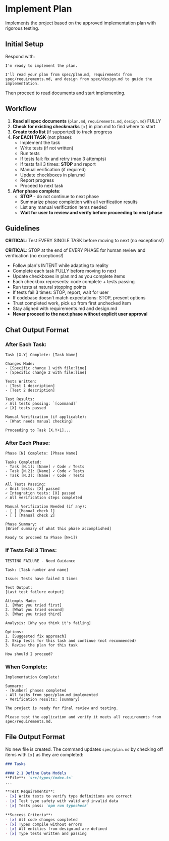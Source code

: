 # Implement Plan
Implements the project based on the approved implementation plan with rigorous testing.

## Initial Setup
Respond with:
```
I'm ready to implement the plan.

I'll read your plan from spec/plan.md, requirements from spec/requirements.md, and design from spec/design.md to guide the implementation.
```

Then proceed to read documents and start implementing.

## Workflow
1. **Read all spec documents** (`plan.md`, `requirements.md`, `design.md`) FULLY
2. **Check for existing checkmarks** `[x]` in plan.md to find where to start
3. **Create todo list** (if supported) to track progress
4. **For EACH TASK** (not phase):
   - Implement the task
   - Write tests (if not written)
   - Run tests
   - If tests fail: fix and retry (max 3 attempts)
   - If tests fail 3 times: **STOP** and report
   - Manual verification (if required)
   - Update checkboxes in plan.md
   - Report progress
   - Proceed to next task
5. **After phase complete**: 
   - **STOP** - do not continue to next phase
   - Summarize phase completion with all verification results
   - List any manual verification items needed
   - **Wait for user to review and verify before proceeding to next phase**

## Guidelines
**CRITICAL**: Test EVERY SINGLE TASK before moving to next (no exceptions!)

**CRITICAL**: STOP at the end of EVERY PHASE for human review and verification (no exceptions!)

- Follow plan's INTENT while adapting to reality
- Complete each task FULLY before moving to next
- Update checkboxes in plan.md as you complete items
- Each checkbox represents: code complete + tests passing
- Run tests at natural stopping points
- If tests fail 3 times: STOP, report, wait for user
- If codebase doesn't match expectations: STOP, present options
- Trust completed work, pick up from first unchecked item
- Stay aligned with requirements.md and design.md
- **Never proceed to the next phase without explicit user approval**

## Chat Output Format

### After Each Task:
```
Task [X.Y] Complete: [Task Name]

Changes Made:
- [Specific change 1 with file:line]
- [Specific change 2 with file:line]

Tests Written:
- [Test 1 description]
- [Test 2 description]

Test Results:
✓ All tests passing: `[command]`
✓ [X] tests passed

Manual Verification (if applicable):
- [What needs manual checking]

Proceeding to Task [X.Y+1]...
```

### After Each Phase:
```
Phase [N] Complete: [Phase Name]

Tasks Completed:
- Task [N.1]: [Name] ✓ Code ✓ Tests
- Task [N.2]: [Name] ✓ Code ✓ Tests  
- Task [N.3]: [Name] ✓ Code ✓ Tests

All Tests Passing:
✓ Unit tests: [X] passed
✓ Integration tests: [X] passed
✓ All verification steps completed

Manual Verification Needed (if any):
- [ ] [Manual check 1]
- [ ] [Manual check 2]

Phase Summary:
[Brief summary of what this phase accomplished]

Ready to proceed to Phase [N+1]?
```

### If Tests Fail 3 Times:
```
TESTING FAILURE - Need Guidance

Task: [Task number and name]

Issue: Tests have failed 3 times

Test Output:
[Last test failure output]

Attempts Made:
1. [What you tried first]
2. [What you tried second]
3. [What you tried third]

Analysis: [Why you think it's failing]

Options:
1. [Suggested fix approach]
2. Skip tests for this task and continue (not recommended)
3. Revise the plan for this task

How should I proceed?
```

### When Complete:
```
Implementation Complete!

Summary:
- [Number] phases completed
- All tasks from spec/plan.md implemented
- Verification results: [summary]

The project is ready for final review and testing.

Please test the application and verify it meets all requirements from spec/requirements.md.
```

## File Output Format
No new file is created. The command updates `spec/plan.md` by checking off items with `[x]` as they are completed:

```markdown
### Tasks

#### 2.1 Define Data Models
**File**: `src/types/index.ts`
...

**Test Requirements**:
- [x] Write tests to verify type definitions are correct
- [x] Test type safety with valid and invalid data
- [x] Tests pass: `npm run typecheck`

**Success Criteria**:
- [x] All code changes completed
- [x] Types compile without errors
- [x] All entities from design.md are defined
- [x] Type tests written and passing